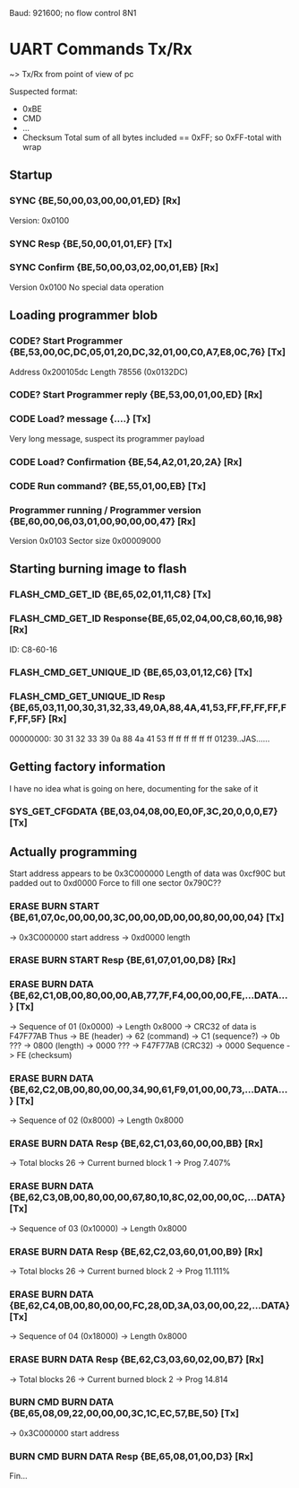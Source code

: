 Baud: 921600; no flow control 8N1

# UART Commands Tx/Rx

~> Tx/Rx from point of view of pc

Suspected format:

- 0xBE
- CMD
- ...
- Checksum Total sum of all bytes included == 0xFF; so 0xFF-total with wrap

## Startup

### SYNC {BE,50,00,03,00,00,01,ED} [Rx]

Version: 0x0100

### SYNC Resp {BE,50,00,01,01,EF} [Tx]

### SYNC Confirm {BE,50,00,03,02,00,01,EB} [Rx]

Version 0x0100
No special data operation

## Loading programmer blob

### CODE? Start Programmer {BE,53,00,0C,DC,05,01,20,DC,32,01,00,C0,A7,E8,0C,76} [Tx]

Address 0x200105dc
Length 78556 (0x0132DC)

### CODE? Start Programmer reply {BE,53,00,01,00,ED} [Rx]

### CODE Load? message {....} [Tx]

Very long message, suspect its programmer payload

### CODE Load? Confirmation {BE,54,A2,01,20,2A} [Rx]

### CODE Run command? {BE,55,01,00,EB} [Tx]

### Programmer running / Programmer version {BE,60,00,06,03,01,00,90,00,00,47} [Rx]

Version 0x0103
Sector size 0x00009000

## Starting burning image to flash

### FLASH_CMD_GET_ID {BE,65,02,01,11,C8} [Tx]

### FLASH_CMD_GET_ID Response{BE,65,02,04,00,C8,60,16,98} [Rx]

ID: C8-60-16

### FLASH_CMD_GET_UNIQUE_ID {BE,65,03,01,12,C6} [Tx]

### FLASH_CMD_GET_UNIQUE_ID Resp {BE,65,03,11,00,30,31,32,33,49,0A,88,4A,41,53,FF,FF,FF,FF,FF,FF,5F} [Rx]

00000000: 30 31 32 33 39 0a 88 4a 41 53 ff ff ff ff ff ff 01239..JAS......

## Getting factory information

I have no idea what is going on here, documenting for the sake of it

### SYS_GET_CFGDATA {BE,03,04,08,00,E0,0F,3C,20,0,0,0,E7} [Tx]

## Actually programming

Start address appears to be 0x3C000000
Length of data was 0xcf90C but padded out to 0xd0000
Force to fill one sector 0x790C??

### ERASE BURN START {BE,61,07,0c,00,00,00,3C,00,00,0D,00,00,80,00,00,04} [Tx]

-> 0x3C000000 start address
-> 0xd0000 length

### ERASE BURN START Resp {BE,61,07,01,00,D8} [Rx]

### ERASE BURN DATA {BE,62,C1,0B,00,80,00,00,AB,77,7F,F4,00,00,00,FE,...DATA...} [Tx]

-> Sequence of 01 (0x0000)
-> Length 0x8000
-> CRC32 of data is F47F77AB
Thus
-> BE (header)
-> 62 (command)
-> C1 (sequence?)
-> 0b ???
-> 0800 (length)
-> 0000 ???
-> F47F77AB (CRC32)
-> 0000 Sequence
-> FE (checksum)

### ERASE BURN DATA {BE,62,C2,0B,00,80,00,00,34,90,61,F9,01,00,00,73,...DATA...} [Tx]

-> Sequence of 02 (0x8000)
-> Length 0x8000

### ERASE BURN DATA Resp {BE,62,C1,03,60,00,00,BB} [Rx]

-> Total blocks 26
-> Current burned block 1
-> Prog 7.407%

### ERASE BURN DATA {BE,62,C3,0B,00,80,00,00,67,80,10,8C,02,00,00,0C,...DATA} [Tx]

-> Sequence of 03 (0x10000)
-> Length 0x8000

### ERASE BURN DATA Resp {BE,62,C2,03,60,01,00,B9} [Rx]

-> Total blocks 26
-> Current burned block 2
-> Prog 11.111%

### ERASE BURN DATA {BE,62,C4,0B,00,80,00,00,FC,28,0D,3A,03,00,00,22,...DATA} [Tx]

-> Sequence of 04 (0x18000)
-> Length 0x8000

### ERASE BURN DATA Resp {BE,62,C3,03,60,02,00,B7} [Rx]

-> Total blocks 26
-> Current burned block 2
-> Prog 14.814

### BURN CMD BURN DATA {BE,65,08,09,22,00,00,00,3C,1C,EC,57,BE,50} [Tx]

-> 0x3C000000 start address

### BURN CMD BURN DATA Resp {BE,65,08,01,00,D3} [Rx]

Fin...
